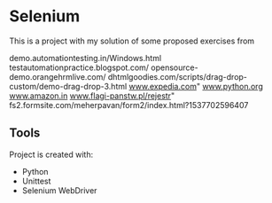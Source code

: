 # Selenium
This is a project with my solution of some proposed exercises from 

demo.automationtesting.in/Windows.html
testautomationpractice.blogspot.com/
opensource-demo.orangehrmlive.com/
dhtmlgoodies.com/scripts/drag-drop-custom/demo-drag-drop-3.html
www.expedia.com"
www.python.org
www.amazon.in
www.flagi-panstw.pl/rejestr"
fs2.formsite.com/meherpavan/form2/index.html?1537702596407

## **Tools**
Project is created with:
* Python
* Unittest
* Selenium WebDriver 



